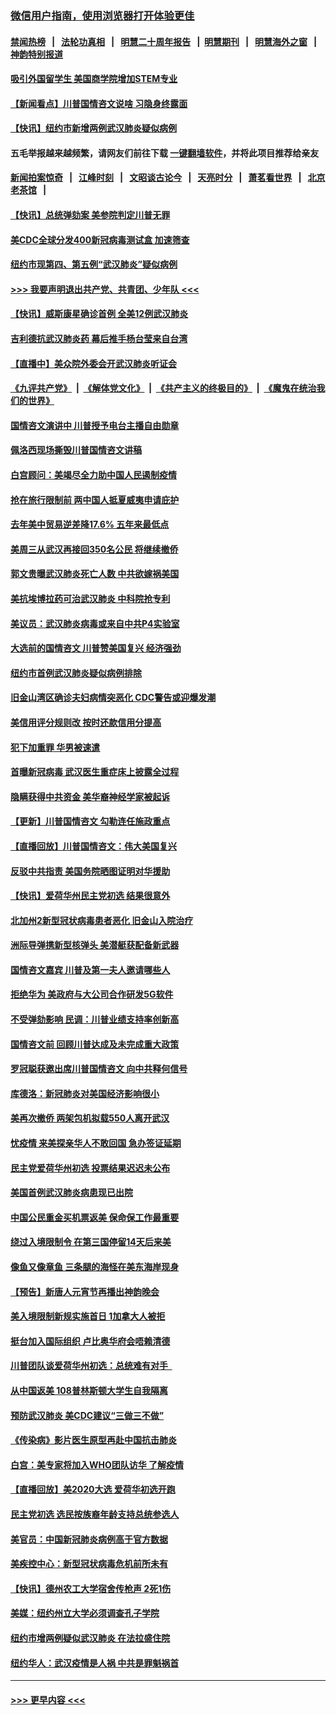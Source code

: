 ### [微信用户指南，使用浏览器打开体验更佳](https://github.com/gfw-breaker/banned-news1/blob/master/indexes/wechat-guide.md?t=0)
#### [禁闻热榜](热点新闻.md?t=0)  &nbsp;&nbsp;|&nbsp;&nbsp; [法轮功真相](https://github.com/gfw-breaker/truth/blob/master/README.md?t=0) &nbsp;&nbsp;|&nbsp;&nbsp; [明慧二十周年报告](https://github.com/gfw-breaker/mh-reports/blob/master/README.md?t=0) &nbsp;&nbsp;|&nbsp;&nbsp;[明慧期刊](https://github.com/gfw-breaker/mh-qikan) &nbsp;&nbsp;|&nbsp;&nbsp; [明慧海外之窗](https://github.com/gfw-breaker/mh-news/blob/master/README.md?t=0) &nbsp;&nbsp;|&nbsp;&nbsp; [神韵特别报道](https://github.com/gfw-breaker/mh-news/blob/master/shenyun.md?t=0)
#### [吸引外国留学生 美国商学院增加STEM专业](../pages/nsc412/n11847417.md?t=02060956) 
#### [【新闻看点】川普国情咨文说啥 习隐身终露面](../pages/nsc412/n11847016.md?t=02060956) 
#### [【快讯】纽约市新增两例武汉肺炎疑似病例](../pages/nsc412/n11847250.md?t=02060956) 
#### 五毛举报越来越频繁，请网友们前往下载 [一键翻墙软件](https://github.com/gfw-breaker/ssr-accounts)，并将此项目推荐给亲友
#### [新闻拍案惊奇](https://github.com/gfw-breaker/banned-news1/blob/master/pages/link4.md) &nbsp;&nbsp;|&nbsp;&nbsp; [江峰时刻](https://github.com/gfw-breaker/banned-news1/blob/master/pages/link4.md) &nbsp;&nbsp;|&nbsp;&nbsp; [文昭谈古论今](https://github.com/gfw-breaker/banned-news1/blob/master/pages/link4.md) &nbsp;&nbsp;|&nbsp;&nbsp; [天亮时分](https://github.com/gfw-breaker/banned-news1/blob/master/pages/link4.md) &nbsp;&nbsp;|&nbsp;&nbsp; [萧茗看世界](https://github.com/gfw-breaker/banned-news1/blob/master/pages/link4.md) &nbsp;&nbsp;|&nbsp;&nbsp; [北京老茶馆](https://github.com/gfw-breaker/banned-news1/blob/master/pages/link4.md) &nbsp;&nbsp;|&nbsp;&nbsp; 
#### [【快讯】总统弹劾案 美参院判定川普无罪](../pages/nsc412/n11847316.md?t=02060956) 
#### [美CDC全球分发400新冠病毒测试盒 加速筛查](../pages/nsc412/n11847260.md?t=02060956) 
#### [纽约市现第四、第五例“武汉肺炎”疑似病例](../pages/nsc412/n11847332.md?t=02060956) 
#### [>>> 我要声明退出共产党、共青团、少年队 <<<](https://github.com/begood0513/goodnews/blob/master/quit/letter.md) 
#### [【快讯】威斯康星确诊首例 全美12例武汉肺炎](../pages/nsc412/n11847162.md?t=02060956) 
#### [吉利德抗武汉肺炎药 幕后推手杨台莹来自台湾](../pages/nsc412/n11847064.md?t=02060956) 
#### [【直播中】美众院外委会开武汉肺炎听证会](../pages/nsc412/n11846727.md?t=02060956) 
#### [《九评共产党》](https://github.com/begood0513/9ping.md/blob/master/README.md) &nbsp;|&nbsp; [《解体党文化》](../../../../jtdwh.md/blob/master/README.md)  &nbsp;|&nbsp; [《共产主义的终极目的》](../../../../gczydzjmd.md/blob/master/README.md) &nbsp;|&nbsp; [《魔鬼在统治我们的世界》](../../../../mgztzwmdsj.md/blob/master/README.md) 
#### [国情咨文演讲中 川普授予电台主播自由勋章](../pages/nsc412/n11846815.md?t=02060956) 
#### [佩洛西现场撕毁川普国情咨文讲稿](../pages/nsc412/n11846724.md?t=02060956) 
#### [白宫顾问：美竭尽全力助中国人民遏制疫情](../pages/nsc412/n11846756.md?t=02060956) 
#### [抢在旅行限制前 两中国人抵夏威夷申请庇护](../pages/nsc412/n11846866.md?t=02060956) 
#### [去年美中贸易逆差降17.6% 五年来最低点](../pages/nsc412/n11846755.md?t=02060956) 
#### [美周三从武汉再接回350名公民 将继续撤侨](../pages/nsc412/n11846705.md?t=02060956) 
#### [郭文贵曝武汉肺炎死亡人数 中共欲嫁祸美国](../pages/nsc412/n11846240.md?t=02060956) 
#### [美抗埃博拉药可治武汉肺炎 中科院抢专利](../pages/nsc412/n11846409.md?t=02060956) 
#### [美议员：武汉肺炎病毒或来自中共P4实验室](../pages/nsc412/n11846043.md?t=02060956) 
#### [大选前的国情咨文 川普赞美国复兴 经济强劲](../pages/nsc412/n11845526.md?t=02060956) 
#### [纽约市首例武汉肺炎疑似病例排除](../pages/nsc412/n11844989.md?t=02060956) 
#### [旧金山湾区确诊夫妇病情突恶化 CDC警告或迎爆发潮](../pages/nsc412/n11845730.md?t=02060956) 
#### [美信用评分规则改  按时还款信用分提高](../pages/nsc412/n11845488.md?t=02060956) 
#### [犯下加重罪 华男被速遣](../pages/nsc412/n11845476.md?t=02060956) 
#### [首曝新冠病毒 武汉医生重症床上披露全过程](../pages/nsc412/n11845150.md?t=02060956) 
#### [隐瞒获得中共资金 美华裔神经学家被起诉](../pages/nsc412/n11844879.md?t=02060956) 
#### [【更新】川普国情咨文 勾勒连任施政重点](../pages/nsc412/n11845223.md?t=02060956) 
#### [【直播回放】川普国情咨文：伟大美国复兴](../pages/nsc412/n11842079.md?t=02060956) 
#### [反驳中共指责 美国务院晒图证明对华援助](../pages/nsc412/n11844859.md?t=02060956) 
#### [【快讯】爱荷华州民主党初选 结果很意外](../pages/nsc412/n11844878.md?t=02060956) 
#### [北加州2新型冠状病毒患者恶化 旧金山入院治疗](../pages/nsc412/n11844842.md?t=02060956) 
#### [洲际导弹携新型核弹头 美潜艇获配备新武器](../pages/nsc412/n11844680.md?t=02060956) 
#### [国情咨文嘉宾 川普及第一夫人邀请哪些人](../pages/nsc412/n11844712.md?t=02060956) 
#### [拒绝华为 美政府与大公司合作研发5G软件](../pages/nsc412/n11844625.md?t=02060956) 
#### [不受弹劾影响 民调：川普业绩支持率创新高](../pages/nsc412/n11844622.md?t=02060956) 
#### [国情咨文前 回顾川普达成及未完成重大政策](../pages/nsc412/n11844581.md?t=02060956) 
#### [罗冠聪获邀出席川普国情咨文 向中共释何信号](../pages/nsc412/n11844355.md?t=02060956) 
#### [库德洛：新冠肺炎对美国经济影响很小](../pages/nsc412/n11844418.md?t=02060956) 
#### [美再次撤侨 两架包机拟载550人离开武汉](../pages/nsc412/n11844407.md?t=02060956) 
#### [忧疫情 来美探亲华人不敢回国 急办签证延期](../pages/nsc412/n11843344.md?t=02060956) 
#### [民主党爱荷华州初选 投票结果迟迟未公布](../pages/nsc412/n11844207.md?t=02060956) 
#### [美国首例武汉肺炎病患现已出院](../pages/nsc412/n11842740.md?t=02060956) 
#### [中国公民重金买机票返美 保命保工作最重要](../pages/nsc412/n11843282.md?t=02060956) 
#### [绕过入境限制令  在第三国停留14天后来美](../pages/nsc412/n11843341.md?t=02060956) 
#### [像鱼又像章鱼 三条腿的海怪在美东海岸现身](../pages/nsc412/n11843092.md?t=02060956) 
#### [【预告】新唐人元宵节再播出神韵晚会](../pages/nsc412/n11843192.md?t=02060956) 
#### [美入境限制新规实施首日 1加拿大人被拒](../pages/nsc412/n11843058.md?t=02060956) 
#### [挺台加入国际组织 卢比奥华府会唔赖清德](../pages/nsc412/n11843023.md?t=02060956) 
#### [川普团队谈爱荷华州初选：总统难有对手  ](../pages/nsc412/n11842867.md?t=02060956) 
#### [从中国返美 108普林斯顿大学生自我隔离](../pages/nsc412/n11842714.md?t=02060956) 
#### [预防武汉肺炎 美CDC建议“三做三不做”](../pages/nsc412/n11842700.md?t=02060956) 
#### [《传染病》影片医生原型再赴中国抗击肺炎](../pages/nsc412/n11842626.md?t=02060956) 
#### [白宫：美专家将加入WHO团队访华 了解疫情](../pages/nsc412/n11842198.md?t=02060956) 
#### [【直播回放】美2020大选 爱荷华初选开跑](../pages/nsc412/n11841820.md?t=02060956) 
#### [民主党初选 选民按族裔年龄支持总统参选人](../pages/nsc412/n11842239.md?t=02060956) 
#### [美官员：中国新冠肺炎病例高于官方数据](../pages/nsc412/n11842452.md?t=02060956) 
#### [美疾控中心：新型冠状病毒危机前所未有](../pages/nsc412/n11842406.md?t=02060956) 
#### [【快讯】德州农工大学宿舍传枪声 2死1伤](../pages/nsc412/n11842279.md?t=02060956) 
#### [美媒：纽约州立大学必须调查孔子学院](../pages/nsc412/n11840637.md?t=02060956) 
#### [纽约市增两例疑似武汉肺炎 在法拉盛住院](../pages/nsc412/n11840625.md?t=02060956) 
#### [纽约华人：武汉疫情是人祸 中共是罪魁祸首](../pages/nsc412/n11840631.md?t=02060956) 

----
#### [ >>> 更早内容 <<< ](../indexes/nsc412-earlier.md)
